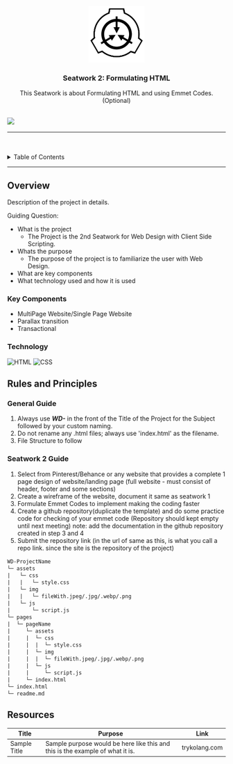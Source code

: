 <a name="readme-top">

<br/>

<br />
<div align="center">
  <a href="https://github.com/johann122004/WD-Lopez-Seatwork-2">
  <!-- TODO: If you want to add logo or banner you can add it here -->
    <img src="./assets/img/SCP_Logo.png" alt="Nyebe" width="130" height="130">
  </a>
<!-- TODO: Change Title to the name of the title of your Project -->
  <h3 align="center">Seatwork 2: Formulating HTML</h3>
</div>
<!-- TODO: Make a short description -->
<div align="center">
  This Seatwork is about Formulating HTML and using Emmet Codes. (Optional)
</div>

<br />

<!-- TODO: Change the zyx-0314 into your github username  -->
<!-- TODO: Change the WD-Template-Project into the same name of your folder -->
![](https://visit-counter.vercel.app/counter.png?page=johann122004/WD-Lopez-Seatwork-2)

---

<br />
<br />

<!-- TODO: If you want to add more layers for your readme -->
<details>
  <summary>Table of Contents</summary>
  <ol>
    <li>
      <a href="#overview">Overview</a>
      <ol>
        <li>
          <a href="#key-components">Key Components</a>
        </li>
        <li>
          <a href="#technology">Technology</a>
        </li>
      </ol>
    </li>
    <li>
      <a href="#rules-and-principles">Rules and Principles</a>
    </li>
    <li>
      <a href="#resources">Resources</a>
    </li>
  </ol>
</details>

---

## Overview

<!-- TODO: To be changed -->
<!-- The following are just sample -->
Description of the project in details.

Guiding Question:
- What is the project
  - The Project is the 2nd Seatwork for Web Design with Client Side Scripting.
- Whats the purpose
  - The purpose of the project is to familiarize the user with Web Design.
- What are key components
- What technology used and how it is used

### Key Components
<!-- TODO: List of Key Components -->
<!-- The following are just sample -->
- MultiPage Website/Single Page Website
- Parallax transition
- Transactional

### Technology
<!-- TODO: List of Technology Used -->
![HTML](https://img.shields.io/badge/HTML-E34F26?style=for-the-badge&logo=html5&logoColor=white)
![CSS](https://img.shields.io/badge/CSS-1572B6?style=for-the-badge&logo=css3&logoColor=white)

## Rules and Principles
### General Guide
1. Always use ***WD-*** in the front of the Title of the Project for the Subject followed by your custom naming.
2. Do not rename any .html files; always use 'index.html' as the filename.
3. File Structure to follow
### Seatwork 2 Guide
1. Select from Pinterest/Behance or any website that provides a complete 1 page design of website/landing page
    (full website - must consist of header, footer and some sections)
2. Create a wireframe of the website, document it same as seatwork 1
3. Formulate Emmet Codes to implement making the coding faster
4. Create a github repository(duplicate the template) and do some practice code for checking of your emmet code
    (Repository should kept empty until next meeting)
    note: add the documentation in the github repository created in step 3 and 4
5. Submit the repository link
    (in the url of same as this, is what you call a repo link. since the site is the repository of the project)

```
WD-ProjectName
└─ assets
|   └─ css
|   |   └─ style.css
|   └─ img
|   |   └─ fileWith.jpeg/.jpg/.webp/.png
|   └─ js
|       └─ script.js
└─ pages
|  └─ pageName
|     └─ assets
|     |  └─ css
|     |  |  └─ style.css
|     |  └─ img
|     |  |  └─ fileWith.jpeg/.jpg/.webp/.png
|     |  └─ js
|     |     └─ script.js
|     └─ index.html
└─ index.html
└─ readme.md
```

## Resources

<!-- TODO: Add References -->
| Title | Purpose | Link |
|-|-|-|
| Sample Title | Sample purpose would be here like this and this is the example of what it is. | trykolang.com |
